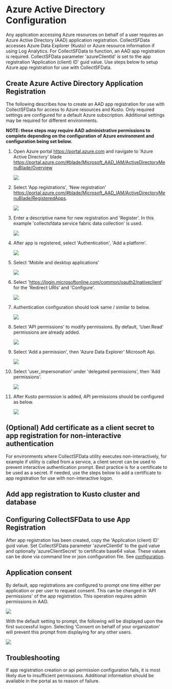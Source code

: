 # Azure Active Directory Configuration

Any application accessing Azure resources on behalf of a user requires an Azure Active Directory (AAD) application registration. CollectSFData accesses Azure Data Explorer (Kusto) or Azure resource information if using Log Analytics. For CollectSFData to function, an AAD app registration is required. CollectSFData parameter 'azureClientId' is set to the app registration 'Application (client) ID' guid value. Use steps below to setup Azure app registration for use with CollectSFData.

## Create Azure Active Directory Application Registration

The following describes how to create an AAD app registration for use with CollectSFData for access to Azure resources and Kusto. Only required settings are configured for a default Azure subscription. Additional settings may be required for different environments.

**NOTE: these steps may require AAD administrative permissions to complete depending on the configuration of Azure environment and configuration being set below.**

1. Open Azure portal https://portal.azure.com and navigate to 'Azure Active Directory' blade https://portal.azure.com/#blade/Microsoft_AAD_IAM/ActiveDirectoryMenuBlade/Overview  

    ![](media/azure-aad-overview.png)

1. Select 'App registrations', 'New registration' https://portal.azure.com/#blade/Microsoft_AAD_IAM/ActiveDirectoryMenuBlade/RegisteredApps.  

    ![](media/azure-app-registrations.png)

1. Enter a descriptive name for new registration and 'Register'. In this example 'collectsfdata service fabric data collection' is used.  

    ![](media/azure-register-application.png)  

1. After app is registered, select 'Authentication', 'Add a platform'.  

    ![](media/azure-app-authentication.png)

1. Select 'Mobile and desktop applications'

    ![](media/azure-app-configure-platforms.png)

1. Select 'https://login.microsoftonline.com/common/oauth2/nativeclient' for the 'Redirect URIs' and 'Configure'.  

    ![](media/azure-configure-desktop-devices.png)

1. Authentication configuration should look same / similar to below.

    ![](media/azure-app-authentication-configuration.png)

1. Select 'API permissions' to modify permissions. By default, 'User.Read' permissions are already added.

    ![](media/azure-api-permissions.png)

1. Select 'Add a permission', then 'Azure Data Explorer' Microsoft Api.

    ![](media/azure-select-kusto-api.png)

1. Select 'user_impersonation' under 'delegated permissions', then 'Add permissions'.

    ![](media/azure-select-kusto-permissions.png)

1. After Kusto permission is added, API permissions should be configured as below.

    ![](media/azure-api-permissions-configured.png)

## (Optional) Add certificate as a client secret to app registration for non-interactive authentication

For environments where CollectSFData utility executes non-interactively, for example if utility is called from a service, a client secret can be used to prevent interactive authentication prompt. Best practice is for a certificate to be used as a secret. If needed, use the steps below to add a certificate to app registration for use with non-interactive logon.

## Add app registration to Kusto cluster and database


## Configuring CollectSFData to use App Registration

After app registration has been created, copy the 'Application (client) ID' guid value. Set CollectSFData parameter 'azureClientId' to the guid value and optionally 'azureClientSecret' to certificate base64 value. These values can be done via command line or json configuration file. See [configuration](./configuration.md).

## Application consent

By default, app registrations are configured to prompt one time either per application or per user to request consent. This can be changed in 'API permissions' of the app registration. This operation requires admin permissions in AAD.

![](media/azure-app-grant-admin-consent.png)

With the default setting to prompt, the following will be displayed upon the first successful logon. Selecting 'Consent on behalf of your organization' will prevent this prompt from displaying for any other users.  

![](media/azure-app-registration-permissions-consent.png)

## Troubleshooting

If app registration creation or api permission configuration fails, it is most likely due to insufficient permissions. Additional information should be available in the portal as to reason of failure.  
